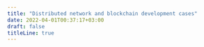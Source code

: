 ```yaml
---
title: "Distributed network and blockchain development cases"
date: 2022-04-01T00:37:17+03:00
draft: false
titleLine: true
---
```


